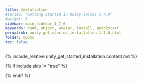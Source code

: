 ```yaml
---
title: Installation
#series: "Getting Started in Unity series 1.7.0"
#weight: 1
sidebar: main_sidebar_1_7_0
keywords: hand, object, avatar, install, quickstart
permalink: unity_get_started_installation.1.7.0.html
folder: mydoc
toc: false
---
```


{% include_relative unity_get_started_installation.content.md %}

{% if include.skip != "true" %}
<!--#### QuickStart Video

{% include warning.html content="The video below has been recorded for an outdated version of the SDK ([0.7.0](release_notes.0.9.6.html#v070-2021-09-17)). The process has been simplified with any newer version since (see [release notes](release_notes.html)). Please refer to the text instructions in this Getting Started guide for accurate guidelines." %}

{% include youtube.html id="-s1C_mNNmVA" caption="QuickStart with VirtualGrasp in Unity." %}

{% include custom/series_acme_next.html %}-->
{% endif %}
